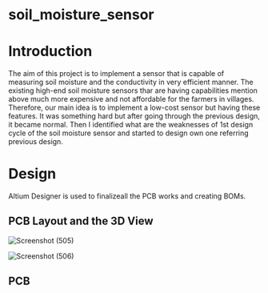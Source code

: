 # soil_moisture_sensor

# Introduction

The aim of this project is to implement a sensor that is capable of measuring soil moisture and the conductivity in very efficient manner. 
The existing high-end soil moisture sensors thar are having capabilities mention above much more expensive and not affordable for 
the farmers in villages. Therefore, our main idea is to implement a low-cost sensor but having these features.
It was something hard but after going through the previous design, it became normal. 
Then I identified what are the weaknesses of 1st design cycle of the soil moisture sensor and started to design own one referring previous design.

# Design 

  Altium Designer is used to finalizeall the PCB works and creating BOMs.
  
  ## PCB Layout and the 3D View
![Screenshot (505)](https://user-images.githubusercontent.com/37435024/99350608-d52b0700-28c4-11eb-80b7-345833377825.png)

![Screenshot (506)](https://user-images.githubusercontent.com/37435024/99354574-b2045580-28cc-11eb-806a-774f00305747.png)

  ## PCB
  
  
